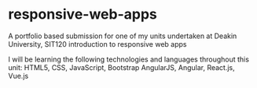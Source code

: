 # responsive-web-apps
A portfolio based submission for one of my units undertaken at Deakin University, SIT120 introduction to responsive web apps


I will be learning the following technologies and languages throughout this unit:
HTML5, CSS, JavaScript, Bootstrap
AngularJS, Angular, React.js, Vue.js